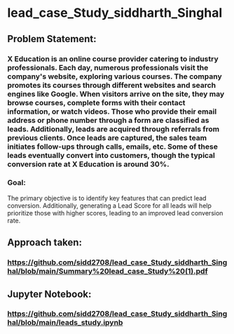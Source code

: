 # lead_case_Study_siddharth_Singhal
## Problem Statement:
### X Education is an online course provider catering to industry professionals. Each day, numerous professionals visit the company's website, exploring various courses. The company promotes its courses through different websites and search engines like Google. When visitors arrive on the site, they may browse courses, complete forms with their contact information, or watch videos. Those who provide their email address or phone number through a form are classified as leads. Additionally, leads are acquired through referrals from previous clients. Once leads are captured, the sales team initiates follow-ups through calls, emails, etc. Some of these leads eventually convert into customers, though the typical conversion rate at X Education is around 30%.
### Goal:
The primary objective is to identify key features that can predict lead conversion. Additionally, generating a Lead Score for all leads will help prioritize those with higher scores, leading to an improved lead conversion rate.
## Approach taken:
### https://github.com/sidd2708/lead_case_Study_siddharth_Singhal/blob/main/Summary%20lead_case_Study%20(1).pdf
## Jupyter Notebook:
### https://github.com/sidd2708/lead_case_Study_siddharth_Singhal/blob/main/leads_study.ipynb
